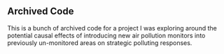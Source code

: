 ## Archived Code

This is a bunch of archived code for a project I was exploring around the potential
causal effects of introducing new air pollution monitors into previously 
un-monitored areas on strategic polluting responses.
